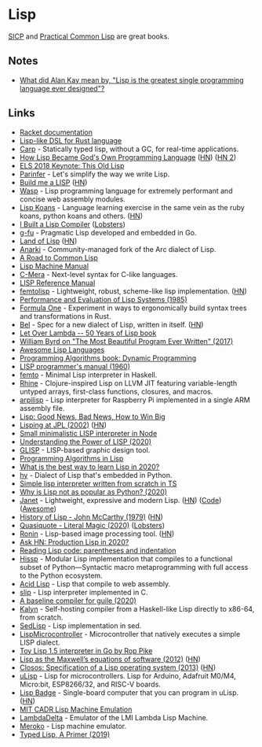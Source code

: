 # Lisp

[SICP](http://sarabander.github.io/sicp/html/index.xhtml) and [Practical Common Lisp](http://www.gigamonkeys.com/book/) are great books.

## Notes

* [What did Alan Kay mean by, "Lisp is the greatest single programming language ever designed"?](https://www.quora.com/What-did-Alan-Kay-mean-by-Lisp-is-the-greatest-single-programming-language-ever-designed/answer/Alan-Kay-11)

## Links

* [Racket documentation](file:///Users/nikivi/Library/Racket/6.10/doc/index.html)
* [Lisp-like DSL for Rust language](https://github.com/JunSuzukiJapan/macro-lisp)
* [Carp](https://github.com/carp-lang/Carp) - Statically typed lisp, without a GC, for real-time applications.
* [How Lisp Became God's Own Programming Language](https://twobithistory.org/2018/10/14/lisp.html) \([HN](https://news.ycombinator.com/item?id=18225870)\) \([HN 2](https://news.ycombinator.com/item?id=23163596)\)
* [ELS 2018 Keynote: This Old Lisp](https://www.youtube.com/watch?v=MgVuqPgKJQc)
* [Parinfer](https://github.com/shaunlebron/parinfer) - Let's simplify the way we write Lisp.
* [Build me a LISP](https://kirit.com/Build%20me%20a%20LISP) \([HN](https://news.ycombinator.com/item?id=19121828)\)
* [Wasp](https://github.com/wasplang/wasp) - Lisp programming language for extremely performant and concise web assembly modules.
* [Lisp Koans](https://github.com/google/lisp-koans) - Language learning exercise in the same vein as the ruby koans, python koans and others. \([HN](https://news.ycombinator.com/item?id=19313850)\)
* [I Built a Lisp Compiler](https://mpov.timmorgan.org/i-built-a-lisp-compiler/) \([Lobsters](https://lobste.rs/s/rp0xy0/i_built_lisp_compiler)\)
* [g-fu](https://github.com/codr7/g-fu) - Pragmatic Lisp developed and embedded in Go.
* [Land of Lisp](http://landoflisp.com/) \([HN](https://news.ycombinator.com/item?id=19677292)\)
* [Anarki](https://github.com/arclanguage/anarki) - Community-managed fork of the Arc dialect of Lisp.
* [A Road to Common Lisp](http://stevelosh.com/blog/2018/08/a-road-to-common-lisp/)
* [Lisp Machine Manual](https://hanshuebner.github.io/lmman/frontpage.html)
* [C-Mera](https://github.com/kiselgra/c-mera) - Next-level syntax for C-like languages.
* [LISP Reference Manual](http://www.softwarepreservation.net/projects/LISP/starlisp/starlisp-reference-manual-version-5-0.pdf)
* [femtolisp](https://github.com/JeffBezanson/femtolisp) - Lightweight, robust, scheme-like lisp implementation. \([HN](https://news.ycombinator.com/item?id=22094722)\)
* [Performance and Evaluation of Lisp Systems \(1985\)](http://rpgpoet.com/Files/Timrep.pdf)
* [Formula One](https://github.com/iwillspeak/formula-one) - Experiment in ways to ergonomically build syntax trees and transformations in Rust.
* [Bel](http://paulgraham.com/bel.html) - Spec for a new dialect of Lisp, written in itself. \([HN](https://news.ycombinator.com/item?id=21231208)\)
* [Let Over Lambda -- 50 Years of Lisp book](https://letoverlambda.com/)
* [William Byrd on "The Most Beautiful Program Ever Written" \(2017\)](https://www.youtube.com/watch?v=OyfBQmvr2Hc)
* [Awesome Lisp Languages](https://github.com/dundalek/awesome-lisp-languages)
* [Programming Algorithms book: Dynamic Programming](http://lisp-univ-etc.blogspot.com/2019/12/programming-algorithms-dp.html)
* [LISP programmer's manual \(1960\)](http://history.siam.org/sup/Fox_1960_LISP.pdf)
* [femto](https://github.com/peeley/femto) - Minimal Lisp interpreter in Haskell.
* [Rhine](https://github.com/artagnon/rhine-ml) - Clojure-inspired Lisp on LLVM JIT featuring variable-length untyped arrays, first-class functions, closures, and macros.
* [arpilisp](https://github.com/marcpaq/arpilisp) - Lisp interpreter for Raspberry Pi implemented in a single ARM assembly file.
* [Lisp: Good News, Bad News, How to Win Big](http://www.dreamsongs.com/WIB.html)
* [Lisping at JPL \(2002\)](http://flownet.com/gat/jpl-lisp.html) \([HN](https://news.ycombinator.com/item?id=22087419)\)
* [Small minimalistic LISP interpreter in Node](https://github.com/mafintosh/minilisp)
* [Understanding the Power of LISP \(2020\)](https://joshbradley.me/understanding-the-power-of-lisp/)
* [GLISP](https://github.com/baku89/glisp) - LISP-based graphic design tool.
* [Programming Algorithms in Lisp](https://leanpub.com/progalgs)
* [What is the best way to learn Lisp in 2020?](https://news.ycombinator.com/item?id=22913750)
* [hy](https://github.com/hylang/hy) - Dialect of Lisp that's embedded in Python.
* [Simple lisp interpreter written from scratch in TS](https://github.com/christianscott/lisp)
* [Why is Lisp not as popular as Python? \(2020\)](https://lobste.rs/s/f0rlcw/why_is_lisp_not_as_popular_as_python)
* [Janet](https://janet-lang.org/) - Lightweight, expressive and modern Lisp. \([HN](https://news.ycombinator.com/item?id=23164614)\) \([Code](https://github.com/janet-lang/janet)\) \([Awesome](https://github.com/ahungry/awesome-janet)\)
* [History of Lisp - John McCarthy \(1979\)](http://jmc.stanford.edu/articles/lisp/lisp.pdf) \([HN](https://news.ycombinator.com/item?id=23201888)\)
* [Quasiquote - Literal Magic \(2020\)](https://weinholt.se/articles/quasiquote-literal-magic/) \([Lobsters](https://lobste.rs/s/dqhszz/quasiquote_literal_magic)\)
* [Ronin](https://100r.co/site/ronin.html) - Lisp-based image processing tool. \([HN](https://news.ycombinator.com/item?id=23211273)\)
* [Ask HN: Production Lisp in 2020?](https://news.ycombinator.com/item?id=23231701)
* [Reading Lisp code: parentheses and indentation](https://nl.movim.eu/?blog/phoe%40movim.eu/cd3577f6-fb1d-45f5-b881-7b9a68ee822e)
* [Hissp](https://github.com/gilch/hissp) - Modular Lisp implementation that compiles to a functional subset of Python—Syntactic macro metaprogramming with full access to the Python ecosystem.
* [Acid Lisp](https://github.com/dymynyc/acidlisp) - Lisp that compile to web assembly.
* [slip](https://github.com/sp4ghet/slip) - Lisp interpreter implemented in C.
* [A baseline compiler for guile \(2020\)](http://wingolog.org/archives/2020/06/03/a-baseline-compiler-for-guile)
* [Kalyn](https://github.com/raxod502/kalyn) - Self-hosting compiler from a Haskell-like Lisp directly to x86-64, from scratch.
* [SedLisp](https://github.com/shinh/sedlisp) - Lisp implementation in sed.
* [LispMicrocontroller](https://github.com/jbush001/LispMicrocontroller) - Microcontroller that natively executes a simple LISP dialect.
* [Toy Lisp 1.5 interpreter in Go by Rop Pike](https://github.com/robpike/lisp)
* [Lisp as the Maxwell’s equations of software \(2012\)](http://www.michaelnielsen.org/ddi/lisp-as-the-maxwells-equations-of-software/) \([HN](https://news.ycombinator.com/item?id=9038505)\)
* [Closos: Specification of a Lisp operating system \(2013\)](http://metamodular.com/closos.pdf) \([HN](https://news.ycombinator.com/item?id=23730107)\)
* [uLisp](http://www.ulisp.com/show?3J) - Lisp for microcontrollers. Lisp for Arduino, Adafruit M0/M4, Micro:bit, ESP8266/32, and RISC-V boards.
* [Lisp Badge](http://www.ulisp.com/show?2L0C) - Single-board computer that you can program in uLisp. \([HN](https://news.ycombinator.com/item?id=23729970)\)
* [MIT CADR Lisp Machine Emulation](http://www.unlambda.com/lisp/cadr.page)
* [LambdaDelta](https://github.com/dseagrav/ld) - Emulator of the LMI Lambda Lisp Machine.
* [Meroko](http://www.unlambda.com/lisp/meroko.page) - Lisp machine emulator.
* [Typed Lisp, A Primer \(2019\)](https://alhassy.github.io/TypedLisp.html)

